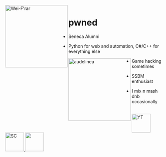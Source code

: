 <img src="https://user-images.githubusercontent.com/60156453/149975292-55311db1-c215-4086-b444-390b519a94e2.png" align="left" width="200" alt="Wei-F'rar"/>

# pwned

- Seneca Alumni

- Python for web and automation, C#/C++ for everything else

<img src="https://user-images.githubusercontent.com/60156453/149975535-6f8fdbff-1ccd-4390-8d8b-34e5677a4371.png" align="left" width="200" alt="audelinea"/>

- Game hacking sometimes

- SSBM enthusiast

- I mix n mash dnb occasionally

<br />

<div id="content">
  <a href="https://www.youtube.com/channel/UCNuM5Iqq53ZzjWXHIYa-Wew">
    <img src="https://user-images.githubusercontent.com/60156453/149978787-edce8f6d-ce8b-4bdf-8481-924bdcfb7708.png" align="justify" width="60" alt="YT">
  </a>
  <a href="https://soundcloud.com/katiafan">
    <img src="https://user-images.githubusercontent.com/60156453/149979672-b7f564fd-4b73-474d-9dca-86c812bb30a4.png" align="justify" width="60" alt="SC">
  </a>
  <a href="https://www.unknowncheats.me/forum/members/353730.html">
    <img src="https://user-images.githubusercontent.com/60156453/149982639-c9e4c1b4-699d-4481-a887-f12bb281d668.png" align="justify" width="60" alt"UC">
  </a>

</div>


